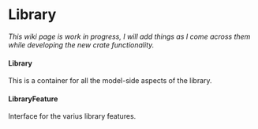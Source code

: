 # Library

*This wiki page is work in progress, I will add things as I come across
them while developing the new crate functionality.*

#### Library

This is a container for all the model-side aspects of the library.

#### LibraryFeature

Interface for the varius library features.
